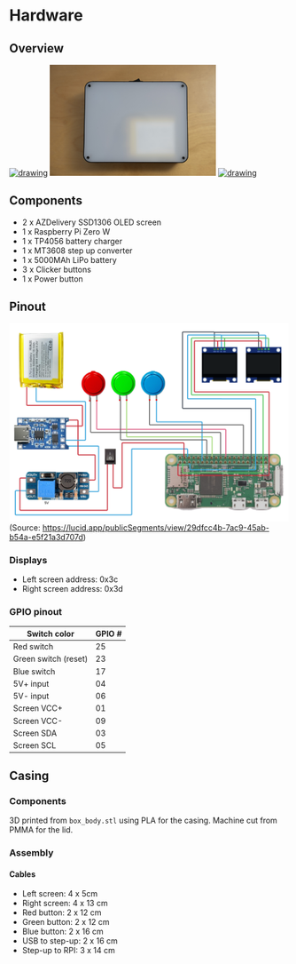 
# Hardware

## Overview

[<img src="clicker_front.jpg" alt="drawing" width="300"/>](clicker_front.jpg)
[<img src="clicker_back.jpg" alt="drawing" width="300"/>](clicker_back.jpg)
[<img src="clicker_inside.jpg" alt="drawing" width="300"/>](clicker_inside.jpg)


## Components
* 2 x AZDelivery SSD1306 OLED screen
* 1 x Raspberry Pi Zero W
* 1 x TP4056 battery charger
* 1 x MT3608 step up converter
* 1 x 5000MAh LiPo battery
* 3 x Clicker buttons
* 1 x Power button

## Pinout
![Wiring](wiring.png)
(Source: https://lucid.app/publicSegments/view/29dfcc4b-7ac9-45ab-b54a-e5f21a3d707d)

### Displays
- Left screen address: 0x3c
- Right screen address: 0x3d

### GPIO pinout
| Switch color | GPIO #|
|------|-----------|
| Red switch |25|
| Green switch (reset) |23|
| Blue switch |17|
| 5V+ input | 04 |
| 5V- input | 06 |
| Screen VCC+ | 01 |
| Screen VCC- | 09 |
| Screen SDA | 03 |
| Screen SCL | 05 |

## Casing
### Components
3D printed from `box_body.stl` using PLA for the casing. Machine cut from PMMA for the lid.

### Assembly
#### Cables
* Left screen: 4 x 5cm
* Right screen: 4 x 13 cm
* Red button: 2 x 12 cm
* Green button: 2 x 12 cm
* Blue button: 2 x 16 cm
* USB to step-up: 2 x 16 cm
* Step-up to RPI: 3 x 14 cm

